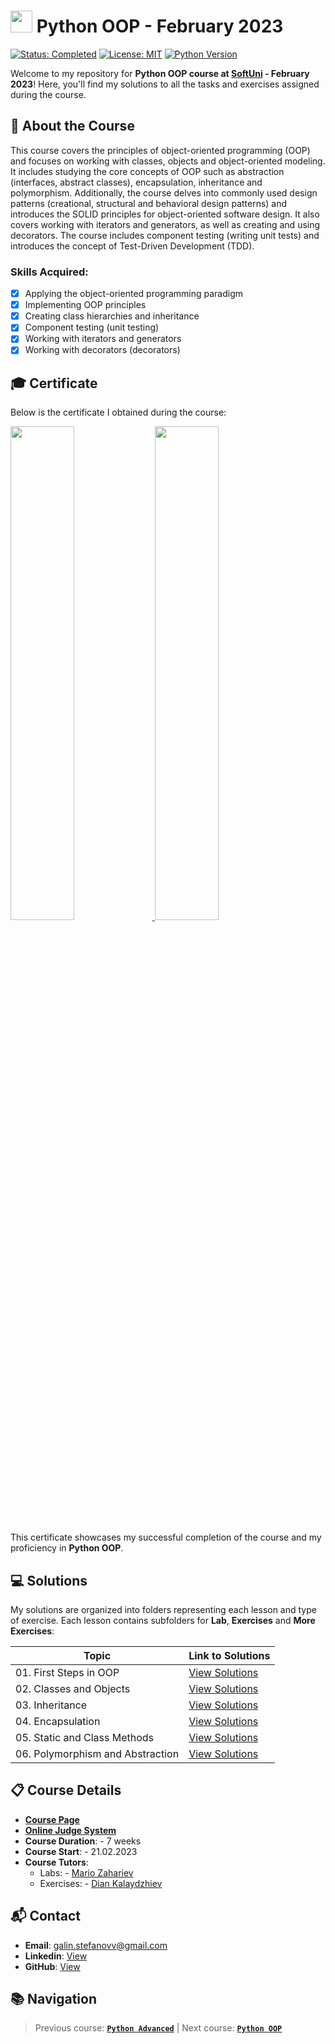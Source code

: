 # <img src="https://github.com/user-attachments/assets/edd51244-593a-4f97-9aae-2c8f44e72be5" width="35"> Python OOP - February 2023
[![Status: Completed](https://img.shields.io/badge/Status-Completed-green.svg)](#-certificate) [![License: MIT](https://img.shields.io/badge/License-MIT-yellow.svg)](https://github.com/galinstefanovv/SoftUni-Python-OOP/blob/main/LICENSE) [![Python Version](https://img.shields.io/badge/python-3.x-blue.svg)](https://www.python.org/downloads/) 

Welcome to my repository for **Python OOP course at [SoftUni](https://softuni.bg/) - February 2023**! Here, you'll find my solutions to all the tasks and exercises assigned during the course.

## 📖 About the Course
This course covers the principles of object-oriented programming (OOP) and focuses on working with classes, objects and object-oriented modeling. It includes studying the core concepts of OOP such as abstraction (interfaces, abstract classes), encapsulation, inheritance and polymorphism. Additionally, the course delves into commonly used design patterns (creational, structural and behavioral design patterns) and introduces the SOLID principles for object-oriented software design. It also covers working with iterators and generators, as well as creating and using decorators. The course includes component testing (writing unit tests) and introduces the concept of Test-Driven Development (TDD).

### Skills Acquired:
- [x] Applying the object-oriented programming paradigm
- [x] Implementing OOP principles
- [x] Creating class hierarchies and inheritance
- [x] Component testing (unit testing)
- [x] Working with iterators and generators
- [x] Working with decorators (decorators)

## 🎓 Certificate
Below is the certificate I obtained during the course: 

<a href="https://softuni.bg/certificates/details/169697/3cd7ede2">
<img src="https://github.com/user-attachments/assets/4d352be2-4d17-4281-99f9-0ace6a37e7de" width="45%" />
<img src="https://github.com/user-attachments/assets/a99500fb-3a1f-4dbf-a52e-7b2bac9df247" width="45%" />
</a>

This certificate showcases my successful completion of the course and my proficiency in **Python OOP**.

## 💻 Solutions
My solutions are organized into folders representing each lesson and type of exercise. Each lesson contains subfolders for **Lab**, **Exercises** and **More Exercises**:

| Topic                              | Link to Solutions                           |
|------------------------------------|---------------------------------------------|
| 01. First Steps in OOP             | [View Solutions](<./01 - First Steps in OOP>) |
| 02. Classes and Objects            | [View Solutions](<./02 - Classes and Objects>) |
| 03. Inheritance                    | [View Solutions](<./03 - Inheritance>) |
| 04. Encapsulation                  | [View Solutions](<./04 - Encapsulation>) |
| 05. Static and Class Methods       | [View Solutions](<./05 - Static and Class Methods>) |
| 06. Polymorphism and Abstraction   | [View Solutions](<./06 - Polymorphism and Abstraction>) |


## 📋 Course Details 
- [**Course Page**](https://softuni.bg/trainings/3964/python-oop-february-2023)
- [**Online Judge System**](https://judge.softuni.org/)
- **Course Duration**: - 7 weeks
- **Course Start**: - 21.02.2023
- **Course Tutors**: 
  - Labs: - [Mario Zahariev](https://www.linkedin.com/in/mario-zahariev-753a7b202/)
  - Exercises: - [Dian Kalaydzhiev](https://www.linkedin.com/in/dian-kalaydzhiev-250577223/)

## 📬 Contact
- **Email**: galin.stefanovv@gmail.com
- **Linkedin**: [View](https://www.linkedin.com/in/galin-stefanov/)
- **GitHub**: [View](https://github.com/galinstefanovv)

## 📚 Navigation
> Previous course: [**`Python Advanced`**](https://github.com/galinstefanovv/SoftUni-Python-Advanced) | Next course: [**`Python OOP`**](https://github.com/galinstefanovv/SoftUni-Python-Web-Basics)
